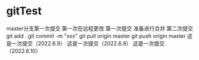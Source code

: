 # gitTest
master分支第一次提交
第一次在远程更改
第一次提交
准备进行合并
第二次提交
git add .
git commit -m "xxx"
git pull origin master
git push origin master
这是一次提交（2022.6.9）
这是一次提交（2022.6.9）
这是一次提交（2022.6.10）